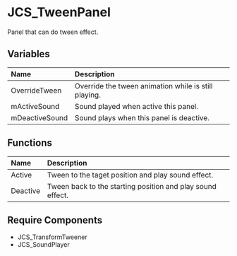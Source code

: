 # JCS_TweenPanel

Panel that can do tween effect.

## Variables

| Name           | Description                                          |
|:---------------|:-----------------------------------------------------|
| OverrideTween  | Override the tween animation while is still playing. |
| mActiveSound   | Sound played when active this panel.                 |
| mDeactiveSound | Sound plays when this panel is deactive.             |

## Functions

| Name     | Description                                                |
|:---------|:-----------------------------------------------------------|
| Active   | Tween to the taget position and play sound effect.         |
| Deactive | Tween back to the starting position and play sound effect. |

## Require Components

* JCS_TransformTweener
* JCS_SoundPlayer
